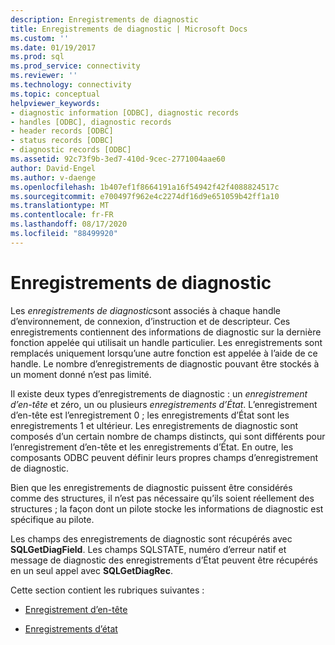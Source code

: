 ```yaml
---
description: Enregistrements de diagnostic
title: Enregistrements de diagnostic | Microsoft Docs
ms.custom: ''
ms.date: 01/19/2017
ms.prod: sql
ms.prod_service: connectivity
ms.reviewer: ''
ms.technology: connectivity
ms.topic: conceptual
helpviewer_keywords:
- diagnostic information [ODBC], diagnostic records
- handles [ODBC], diagnostic records
- header records [ODBC]
- status records [ODBC]
- diagnostic records [ODBC]
ms.assetid: 92c73f9b-3ed7-410d-9cec-2771004aae60
author: David-Engel
ms.author: v-daenge
ms.openlocfilehash: 1b407ef1f8664191a16f54942f42f4088824517c
ms.sourcegitcommit: e700497f962e4c2274df16d9e651059b42ff1a10
ms.translationtype: MT
ms.contentlocale: fr-FR
ms.lasthandoff: 08/17/2020
ms.locfileid: "88499920"
---
```

# <a name="diagnostic-records"></a>Enregistrements de diagnostic
Les *enregistrements de diagnostic*sont associés à chaque handle d’environnement, de connexion, d’instruction et de descripteur. Ces enregistrements contiennent des informations de diagnostic sur la dernière fonction appelée qui utilisait un handle particulier. Les enregistrements sont remplacés uniquement lorsqu’une autre fonction est appelée à l’aide de ce handle. Le nombre d’enregistrements de diagnostic pouvant être stockés à un moment donné n’est pas limité.  
  
 Il existe deux types d’enregistrements de diagnostic : un *enregistrement d’en-tête* et zéro, un ou plusieurs *enregistrements d’État*. L’enregistrement d’en-tête est l’enregistrement 0 ; les enregistrements d’État sont les enregistrements 1 et ultérieur. Les enregistrements de diagnostic sont composés d’un certain nombre de champs distincts, qui sont différents pour l’enregistrement d’en-tête et les enregistrements d’État. En outre, les composants ODBC peuvent définir leurs propres champs d’enregistrement de diagnostic.  
  
 Bien que les enregistrements de diagnostic puissent être considérés comme des structures, il n’est pas nécessaire qu’ils soient réellement des structures ; la façon dont un pilote stocke les informations de diagnostic est spécifique au pilote.  
  
 Les champs des enregistrements de diagnostic sont récupérés avec **SQLGetDiagField**. Les champs SQLSTATE, numéro d’erreur natif et message de diagnostic des enregistrements d’État peuvent être récupérés en un seul appel avec **SQLGetDiagRec**.  
  
 Cette section contient les rubriques suivantes :  
  
-   [Enregistrement d’en-tête](../../../odbc/reference/develop-app/header-record.md)  
  
-   [Enregistrements d’état](../../../odbc/reference/develop-app/status-records.md)
